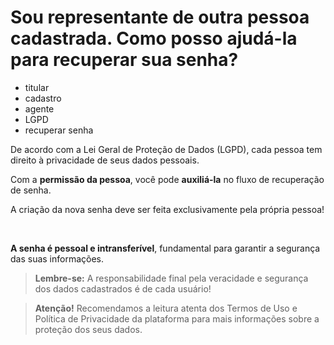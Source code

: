 # Sou representante de outra pessoa cadastrada. Como posso ajudá-la para recuperar sua senha?

- titular
- cadastro
- agente
- LGPD
- recuperar senha

De acordo com a Lei Geral de Proteção de Dados (LGPD), cada pessoa tem direito à privacidade de seus dados pessoais. 

Com a **permissão da pessoa**, você pode **auxiliá-la** no fluxo de recuperação de senha.

A criação da nova senha deve ser feita exclusivamente pela própria pessoa! 

&nbsp;

**A senha é pessoal e intransferível**, fundamental para garantir a segurança das suas informações.

> **Lembre-se:** A responsabilidade final pela veracidade e segurança dos dados cadastrados é de cada usuário!

> **Atenção!** Recomendamos a leitura atenta dos Termos de Uso e Política de Privacidade da plataforma para mais informações sobre a proteção dos seus dados.